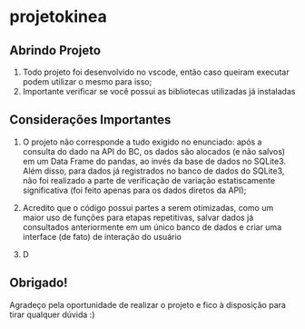 # projetokinea

## Abrindo Projeto 

1. Todo projeto foi desenvolvido no vscode, então caso queiram executar podem utilizar o mesmo para isso;
2. Importante verificar se você possui as bibliotecas utilizadas já instaladas

## Considerações Importantes

1. O projeto não corresponde a tudo exigido no enunciado: após a consulta do dado na API do BC, os dados são alocados (e não salvos) em um Data Frame do pandas, ao invés da base de dados no SQLite3. Além disso, para dados já registrados no banco de dados do SQLite3, não foi realizado a parte de verificação de variação estatiscamente significativa (foi feito apenas para os dados diretos da API);

2. Acredito que o código possui partes a serem otimizadas, como um maior uso de funções para etapas repetitivas, salvar dados já consultados anteriormente em um único banco de dados e criar uma interface (de fato) de interação do usuário

3. D

## Obrigado!

Agradeço pela oportunidade de realizar o projeto e fico à disposição para tirar qualquer dúvida :)  
